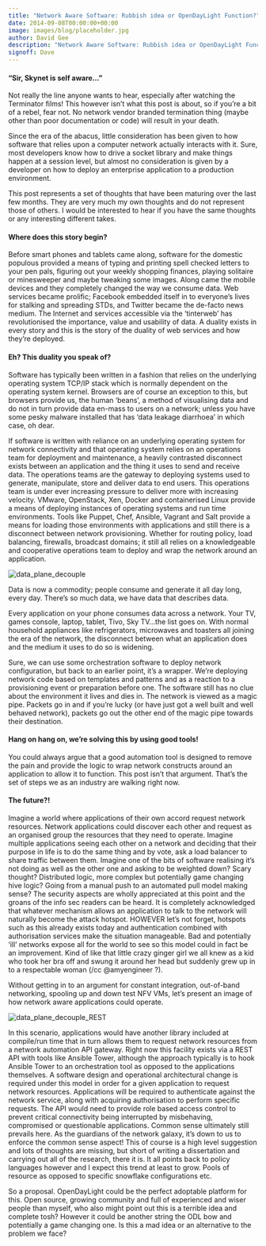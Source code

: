 ```yaml
---
title: "Network Aware Software: Rubbish idea or OpenDayLight Function?"
date: 2014-09-08T00:00:00+00:00
image: images/blog/placeholder.jpg
author: David Gee
description: "Network Aware Software: Rubbish idea or OpenDayLight Function?"
signoff: Dave
---
```


#### “Sir, Skynet is self aware…”

Not really the line anyone wants to hear, especially after watching the Terminator films! This however isn’t what this post is about, so if you’re a bit of a rebel, fear not. No network vendor branded termination thing (maybe other than poor documentation or code) will result in your death.

Since the era of the abacus, little consideration has been given to how software that relies upon a computer network actually interacts with it. Sure, most developers know how to drive a socket library and make things happen at a session level, but almost no consideration is given by a developer on how to deploy an enterprise application to a production environment.

This post represents a set of thoughts that have been maturing over the last few months. They are very much my own thoughts and do not represent those of others. I would be interested to hear if you have the same thoughts or any interesting different takes.

#### Where does this story begin?

Before smart phones and tablets came along, software for the domestic populous provided a means of typing and printing spell checked letters to your pen pals, figuring out your weekly shopping finances, playing solitaire or minesweeper and maybe tweaking some images. Along came the mobile devices and they completely changed the way we consume data. Web services became prolific; Facebook embedded itself in to everyone’s lives for stalking and spreading STDs, and Twitter became the de-facto news medium. The Internet and services accessible via the ‘tinterweb’ has revolutionised the importance, value and usability of data. A duality exists in every story and this is the story of the duality of web services and how they’re deployed.

#### Eh? This duality you speak of?

Software has typically been written in a fashion that relies on the underlying operating system TCP/IP stack which is normally dependent on the operating system kernel. Browsers are of course an exception to this, but browsers provide us, the human ‘beans’, a method of visualising data and do not in turn provide data en-mass to users on a network; unless you have some pesky malware installed that has ‘data leakage diarrhoea’ in which case, oh dear.

If software is written with reliance on an underlying operating system for network connectivity and that operating system relies on an operations team for deployment and maintenance, a heavily contrasted disconnect exists between an application and the thing it uses to send and receive data. The operations teams are the gateway to deploying systems used to generate, manipulate, store and deliver data to end users. This operations team is under ever increasing pressure to deliver more with increasing velocity. VMware, OpenStack, Xen, Docker and containerised Linux provide a means of deploying instances of operating systems and run time environments. Tools like Puppet, Chef, Ansible, Vagrant and Salt provide a means for loading those environments with applications and still there is a disconnect between network provisioning. Whether for routing policy, load balancing, firewalls, broadcast domains; it still all relies on a knowledgeable and cooperative operations team to deploy and wrap the network around an application.

![data_plane_decouple](/images/blog/data_plane_decouple.png#center)

Data is now a commodity; people consume and generate it all day long, every day. There’s so much data, we have data that describes data.

Every application on your phone consumes data across a network. Your TV, games console, laptop, tablet, Tivo, Sky TV…the list goes on. With normal household appliances like refrigerators, microwaves and toasters all joining the era of the network, the disconnect between what an application does and the medium it uses to do so is widening.

Sure, we can use some orchestration software to deploy network configuration, but back to an earlier point, it’s a wrapper. We’re deploying network code based on templates and patterns and as a reaction to a provisioning event or preparation before one. The software still has no clue about the environment it lives and dies in. The network is viewed as a magic pipe. Packets go in and if you’re lucky (or have just got a well built and well behaved network), packets go out the other end of the magic pipe towards their destination.

#### Hang on hang on, we’re solving this by using good tools!

You could always argue that a good automation tool is designed to remove the pain and provide the logic to wrap network constructs around an application to allow it to function. This post isn’t that argument. That’s the set of steps we as an industry are walking right now.

#### The future?!

Imagine a world where applications of their own accord request network resources. Network applications could discover each other and request as an organised group the resources that they need to operate. Imagine multiple applications seeing each other on a network and deciding that their purpose in life is to do the same thing and by vote, ask a load balancer to share traffic between them. Imagine one of the bits of software realising it’s not doing as well as the other one and asking to be weighted down? Scary thought? Distributed logic, more complex but potentially game changing hive logic? Going from a manual push to an automated pull model making sense? The security aspects are wholly appreciated at this point and the groans of the info sec readers can be heard. It is completely acknowledged that whatever mechanism allows an application to talk to the network will naturally become the attack hotspot. HOWEVER let’s not forget, hotspots such as this already exists today and authentication combined with authorisation services make the situation manageable. Bad and potentially ‘ill’ networks expose all for the world to see so this model could in fact be an improvement. Kind of like that little crazy ginger girl we all knew as a kid who took her bra off and swung it around her head but suddenly grew up in to a respectable woman (/cc @amyengineer ?).

Without getting in to an argument for constant integration, out-of-band networking, spooling up and down test NFV VMs, let’s present an image of how network aware applications could operate.

![data_plane_decouple_REST](/images/blog/data_plane_decouple_REST.png#center)

In this scenario, applications would have another library included at compile/run time that in turn allows them to request network resources from a network automation API gateway. Right now this facility exists via a REST API with tools like Ansible Tower, although the approach typically is to hook Ansible Tower to an orchestration tool as opposed to the applications themselves. A software design and operational architectural change is required under this model in order for a given application to request network resources. Applications will be required to authenticate against the network service, along with acquiring authorisation to perform specific requests. The API would need to provide role based access control to prevent critical connectivity being interrupted by misbehaving, compromised or questionable applications. Common sense ultimately still prevails here. As the guardians of the network galaxy, it’s down to us to enforce the common sense aspect! This of course is a high level suggestion and lots of thoughts are missing, but short of writing a dissertation and carrying out all of the research, there it is. It all points back to policy languages however and I expect this trend at least to grow. Pools of resource as opposed to specific snowflake configurations etc.

So a proposal. OpenDayLight could be the perfect adoptable platform for this. Open source, growing community and full of experienced and wiser people than myself, who also might point out this is a terrible idea and complete tosh? However it could be another string the ODL bow and potentially a game changing one. Is this a mad idea or an alternative to the problem we face?